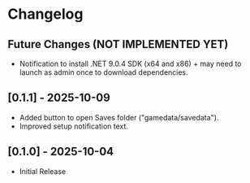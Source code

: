 # Changelog

## Future Changes (NOT IMPLEMENTED YET)

- Notification to install .NET 9.0.4 SDK (x64 and x86) + may need to launch as admin once to download dependencies.

## [0.1.1] - 2025-10-09

- Added button to open Saves folder ("gamedata/savedata").
- Improved setup notification text.

## [0.1.0] - 2025-10-04

- Initial Release

